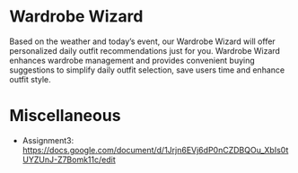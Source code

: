 # Wardrobe Wizard

Based on the weather and today’s event, our Wardrobe Wizard will offer personalized daily outfit recommendations just for you. Wardrobe Wizard enhances wardrobe management and provides convenient buying suggestions to simplify daily outfit selection, save users time and enhance outfit style. 

# Miscellaneous 

- Assignment3: https://docs.google.com/document/d/1Jrjn6EVj6dP0nCZDBQOu_XbIs0tUYZUnJ-Z7Bomk11c/edit